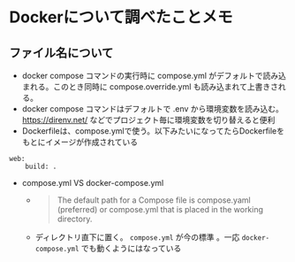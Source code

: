 # Dockerについて調べたことメモ

## ファイル名について
- docker compose コマンドの実行時に compose.yml がデフォルトで読み込まれる。このとき同時に compose.override.yml も読み込まれて上書きされる。
- docker compose コマンドはデフォルトで .env から環境変数を読み込む。https://direnv.net/ などでプロジェクト毎に環境変数を切り替えると便利
- Dockerfileは、compose.ymlで使う。以下みたいになってたらDockerfileをもとにイメージが作成されている
```
web:
    build: .
```
- compose.yml VS docker-compose.yml
  - > The default path for a Compose file is compose.yaml (preferred) or compose.yml that is placed in the working directory.
  - ディレクトリ直下に置く。 `compose.yml` が今の標準 。一応 `docker-compose.yml` でも動くようにはなっている
 
